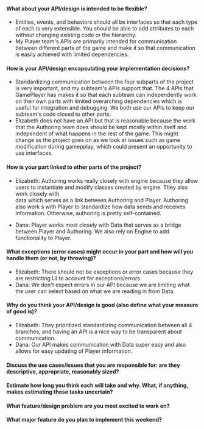 #### What about your API/design is intended to be flexible?

* Entities, events, and behaviors should all be interfaces so that each type of each is very extensible. You should be able to add attributes to each without changing existing code or the hierarchy.
* My Player team's APIs are primarily intended for communication between different parts of the game and make it so that communication is easily achieved with limited dependencies.

#### How is your API/design encapsulating your implementation decisions?

* Standardizing communication between the four subparts of the project is very important, and my subteam's APIs support that. The 4 APIs that GamePlayer has makes it so 
  that each subteam can independently work on their own parts with limited overarching dependencies which is useful for integration and debugging. We both use our APIs to 
  keep our subteam's code closed to other parts.
* Elizabeth does not have an API but that is reasonable because the work that the Authoring team does should be kept mostly within itself and independent of
  what happens in the rest of the game. This might change as the project goes on as we look at issues such as game modification during gamepplay, which could
  present an opportunity to use interfaces.

#### How is your part linked to other parts of the project?

* Elizabeth: Authoring works really closely with engine because they allow users to instantiate and modify classes created by engine. They also work closely with  
  data which serves as a link between Authoring and Player. Authoring also work s with Player to standardize how data sends and receives information. Otherwise,
  authoring is pretty self-contained. 

* Dana: Player works most closely with Data that serves as a bridge between Player and Authoring. We also rely on Engine to add functionality to Player.

#### What exceptions (error cases) might occur in your part and how will you handle them (or not, by throwing)?

* Elizabeth: There should not be exceptions or error cases because they are restricting UI to account for exceptions/errors.
* Dana: We don't expect errors in our API because we are limiting what the user can select based on what we are reading in from Data.

#### Why do you think your API/design is good (also define what your measure of good is)?

* Elizabeth: They prioritized standardizing communication between all 4 branches, and having an API is a nice way to be transparent about communication.
* Dana: Our API makes communication with Data super easy and also allows for easy updating of Player information.

#### Discuss the use cases/issues that you are responsible for: are they descriptive, appropriate, reasonably sized?

#### Estimate how long you think each will take and why. What, if anything, makes estimating these tasks uncertain?

#### What feature/design problem are you most excited to work on?

#### What major feature do you plan to implement this weekend?